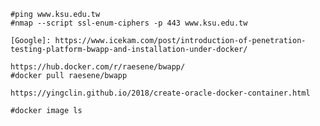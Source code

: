 ```
#ping www.ksu.edu.tw
#nmap --script ssl-enum-ciphers -p 443 www.ksu.edu.tw
```
```
[Google]: https://www.icekam.com/post/introduction-of-penetration-testing-platform-bwapp-and-installation-under-docker/ 

https://hub.docker.com/r/raesene/bwapp/
#docker pull raesene/bwapp

https://yingclin.github.io/2018/create-oracle-docker-container.html

#docker image ls
```
[Google]: https://www.icekam.com/post/introduction-of-penetration-testing-platform-bwapp-and-installation-under-docker/ 
